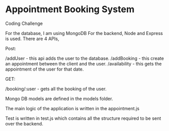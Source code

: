 # Appointment Booking System
 Coding Challenge


For the database, I am using MongoDB
For the backend, Node and Express is used.
There are 4 APIs,

Post:

/addUser - this api adds the user to the database.
/addBooking - this create an appointment between the client and the user.
/availability - this gets the appointment of the user for that date.


GET:

/booking/:user - gets all the booking of the user.

Mongo DB models are defined in the models folder.


The main logic of the application is written in the appointment.js


Test is written in test.js which contains all the structure required to be sent over the backend.




